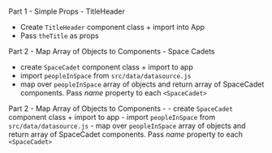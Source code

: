 #

Part 1 - Simple Props - TitleHeader
  - Create `TitleHeader` component class + import into App
  - Pass `theTitle` as props

Part 2 - Map Array of Objects to Components - Space Cadets
  - create `SpaceCadet` component class + import to app
  - import `peopleInSpace` from `src/data/datasource.js`
  - map over `peopleInSpace` array of objects and return array of SpaceCadet components. Pass _name_ property to each `<SpaceCadet>`

Part 2 - Map Array of Objects to Components - 
    - create `SpaceCadet` component class + import to app
    - import `peopleInSpace` from `src/data/datasource.js`
    - map over `peopleInSpace` array of objects and return array of SpaceCadet components. Pass _name_ property to each `<SpaceCadet>`
